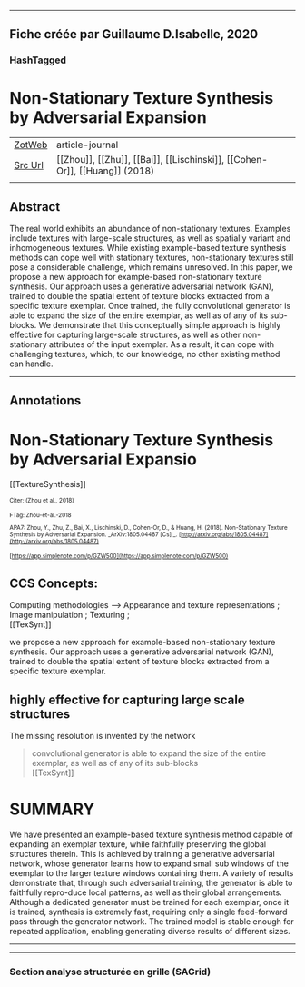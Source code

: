 
----
Fiche créée par Guillaume D.Isabelle, 2020 
---- 

### HashTagged 





# Non-Stationary Texture Synthesis by Adversarial Expansion



|       |       |       |
|  ---  |  ---  |  ---  |
|   [ZotWeb](http://zotero.org/users/180474/items/DT8QF2CD)    | article-journal      |       |
|   [Src Url](http://arxiv.org/abs/1805.04487)    |  [[Zhou]], [[Zhu]], [[Bai]], [[Lischinski]], [[Cohen-Or]], [[Huang]] (2018)     |       |
|       |       |       |


## Abstract

The real world exhibits an abundance of non-stationary textures. Examples include textures with large-scale structures, as well as spatially variant and inhomogeneous textures. While existing example-based texture synthesis methods can cope well with stationary textures, non-stationary textures still pose a considerable challenge, which remains unresolved. In this paper, we propose a new approach for example-based non-stationary texture synthesis. Our approach uses a generative adversarial network (GAN), trained to double the spatial extent of texture blocks extracted from a specific texture exemplar. Once trained, the fully convolutional generator is able to expand the size of the entire exemplar, as well as of any of its sub-blocks. We demonstrate that this conceptually simple approach is highly effective for capturing large-scale structures, as well as other non-stationary attributes of the input exemplar. As a result, it can cope with challenging textures, which, to our knowledge, no other existing method can handle.

----

## Annotations

Non-Stationary Texture Synthesis by Adversarial Expansio
========================================================  
[[TextureSynthesis]] 





<font size=-3>Citer: (Zhou et al., 2018)

FTag: Zhou-et-al.-2018

APA7: Zhou, Y., Zhu, Z., Bai, X., Lischinski, D., Cohen-Or, D., & Huang, H. (2018). Non-Stationary Texture Synthesis by Adversarial Expansion. _ArXiv:1805.04487 [Cs] _. [http://arxiv.org/abs/1805.04487](http://arxiv.org/abs/1805.04487)

 [https://app.simplenote.com/p/GZW500](https://app.simplenote.com/p/GZW500)</font>



CCS Concepts:
-------------

Computing methodologies --> Appearance and texture representations ; Image manipulation ; Texturing ;  
[[TexSynt]] 





we propose a new approach for example-based non-stationary texture synthesis. Our approach uses a generative adversarial network (GAN), trained to double the spatial extent of texture blocks extracted from a specific texture exemplar.



highly effective for capturing large scale structures
-----------------------------------------------------



The missing resolution is invented by the network

>convolutional generator is able to expand the size of the entire exemplar, as well as of any of its sub-blocks  
[[TexSynt]] 





SUMMARY
=======



We have presented an example-based texture synthesis method capable of expanding an exemplar texture, while faithfully preserving the global structures therein. This is achieved by training a generative adversarial network, whose generator learns how to expand small sub windows of the exemplar to the larger texture windows containing them. A variety of results demonstrate that, through such adversarial training, the generator is able to faithfully repro-duce local patterns, as well as their global arrangements. Although a dedicated generator must be trained for each exemplar, once it is trained, synthesis is extremely fast, requiring only a single feed-forward pass through the generator network. The trained model is stable enough for repeated application, enabling generating diverse results of different sizes.






----

----



### Section analyse structurée en grille (SAGrid)


